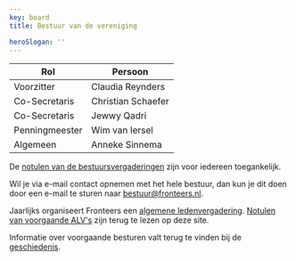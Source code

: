 ```yaml
---
key: board
title: Bestuur van de vereniging

heroSlogan: ''
---
```


| Rol            | Persoon            |
| -------------- | ------------------ |
| Voorzitter     | Claudia Reynders   |
| Co-Secretaris  | Christian Schaefer |
| Co-Secretaris  | Jewwy Qadri        |
| Penningmeester | Wim van Iersel     |
| Algemeen       | Anneke Sinnema     |

De [notulen van de bestuursvergaderingen](/nl/vereniging/bestuur/notulen) zijn voor iedereen toegankelijk.

Wil je via e-mail contact opnemen met het hele bestuur, dan kun je dit doen door een e-mail te sturen naar <bestuur@fronteers.nl>.

Jaarlijks organiseert Fronteers een [algemene ledenvergadering](/nl/vereniging/alv). [Notulen van voorgaande ALV's](/nl/vereniging/bestuur/notulen) zijn terug te lezen op deze site.

Informatie over voorgaande besturen valt terug te vinden bij de [geschiedenis](/nl/vereniging/geschiedenis).

